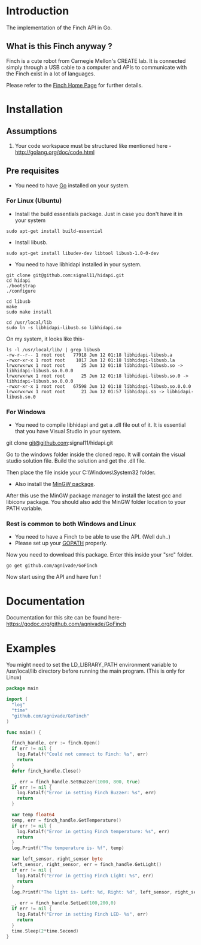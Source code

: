 Introduction
============
The implementation of the Finch API in Go.

What is this Finch anyway ?
---------------------------

Finch is a cute robot from Carnegie Mellon's CREATE lab. It is connected simply through a USB cable to a computer and APIs to communicate with the Finch exist in a lot of languages.

Please refer to the [Finch Home Page](http://www.finchrobot.com/) for further details.

Installation
============

Assumptions
-----------
1. Your code workspace must be structured like mentioned here - http://golang.org/doc/code.html

Pre requisites
--------------
- You need to have [Go](http://golang.org/) installed on your system.

### For Linux (Ubuntu)

- Install the build essentials package. Just in case you don't have it in your system
```
sudo apt-get install build-essential
```
- Install libusb.
```
sudo apt-get install libudev-dev libtool libusb-1.0-0-dev
```
- You need to have libhidapi installed in your system.
```
git clone git@github.com:signal11/hidapi.git
cd hidapi
./bootstrap
./configure

cd libusb
make
sudo make install

cd /usr/local/lib
sudo ln -s libhidapi-libusb.so libhidapi.so
```
On my system, it looks like this-
```
ls -l /usr/local/lib/ | grep libusb
-rw-r--r-- 1 root root   77918 Jun 12 01:18 libhidapi-libusb.a
-rwxr-xr-x 1 root root    1017 Jun 12 01:18 libhidapi-libusb.la
lrwxrwxrwx 1 root root      25 Jun 12 01:18 libhidapi-libusb.so -> libhidapi-libusb.so.0.0.0
lrwxrwxrwx 1 root root      25 Jun 12 01:18 libhidapi-libusb.so.0 -> libhidapi-libusb.so.0.0.0
-rwxr-xr-x 1 root root   67598 Jun 12 01:18 libhidapi-libusb.so.0.0.0
lrwxrwxrwx 1 root root      21 Jun 12 01:57 libhidapi.so -> libhidapi-libusb.so.0
```

### For Windows

- You need to compile libhidapi and get a .dll file out of it. It is essential that you have Visual Studio in your system.

git clone git@github.com:signal11/hidapi.git

Go to the windows folder inside the cloned repo. It will contain the visual studio solution file. Build the solution and get the .dll file.

Then place the file inside your C:\Windows\System32 folder.

- Also install the [MinGW package](http://www.mingw.org/wiki/Getting_Started).

After this use the MinGW package manager to install the latest gcc and libiconv package. You should also add the MinGW folder location to your PATH variable.

### Rest is common to both Windows and Linux

- You need to have a Finch to be able to use the API. (Well duh..)
- Please set up your [GOPATH](http://golang.org/doc/code.html#GOPATH) properly.

Now you need to download this package. Enter this inside your "src" folder.
```
go get github.com/agnivade/GoFinch
```
Now start using the API and have fun !

Documentation
=============

Documentation for this site can be found here- https://godoc.org/github.com/agnivade/GoFinch

Examples
========

You might need to set the LD_LIBRARY_PATH environment variable to /usr/local/lib directory before running the main program. (This is only for Linux)
```go
package main

import (
  "log"
  "time"
  "github.com/agnivade/GoFinch"
)

func main() {

  finch_handle, err := finch.Open()
  if err != nil {
    log.Fatalf("Could not connect to Finch: %s", err)
    return
  }
  defer finch_handle.Close()

  _, err = finch_handle.SetBuzzer(1000, 800, true)
  if err != nil {
    log.Fatalf("Error in setting Finch Buzzer: %s", err)
    return
  }

  var temp float64
  temp, err = finch_handle.GetTemperature()
  if err != nil {
    log.Fatalf("Error in getting Finch temperature: %s", err)
    return
  }
  log.Printf("The temperature is- %f", temp)

  var left_sensor, right_sensor byte
  left_sensor, right_sensor, err = finch_handle.GetLight()
  if err != nil {
    log.Fatalf("Error in getting Finch Light: %s", err)
    return
  }
  log.Printf("The light is- Left: %d, Right: %d", left_sensor, right_sensor)

  _, err = finch_handle.SetLed(100,200,0)
  if err != nil {
    log.Fatalf("Error in setting Finch LED- %s", err)
    return
  }
  time.Sleep(2*time.Second)
}
```


